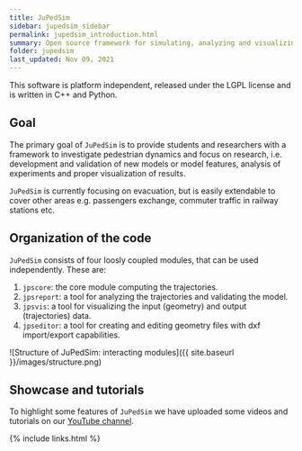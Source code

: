 ```yaml
---
title: JuPedSim
sidebar: jupedsim_sidebar
permalink: jupedsim_introduction.html
summary: Open source framework for simulating, analyzing and visualizing  pedestrian dynamics.
folder: jupedsim
last_updated: Nov 09, 2021
---
```



This software is platform independent, released under the LGPL license and is written in C++ and Python.

## Goal

The primary goal of `JuPedSim` is to provide students and researchers with a framework to investigate pedestrian dynamics
and  focus on research, i.e. development and validation of new models or model features, analysis of experiments and proper visualization of results.

`JuPedSim` is currently focusing on evacuation, but is easily extendable to cover other areas 
e.g. passengers exchange, commuter traffic in railway stations etc.

## Organization of the code

`JuPedSim` consists of four loosly coupled modules, that can be used independently. These are:


1. `jpscore`: the core module computing the trajectories.
2. `jpsreport`: a tool for analyzing the trajectories and validating the model. 
3. `jpsvis`: a tool for visualizing the input (geometry) and output (trajectories) data.
4. `jpseditor`: a tool for creating and editing geometry files with dxf import/export capabilities.

![Structure of JuPedSim: interacting modules]({{ site.baseurl }}/images/structure.png)


## Showcase and tutorials

To highlight some features of `JuPedSim` we have uploaded some videos and tutorials on
our [YouTube channel](https://www.youtube.com/channel/UCKS8w8CUClHEeN4K1SUSMBA).



{% include links.html %}
